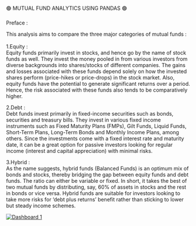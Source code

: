 🟢 MUTUAL FUND ANALYTICS USING PANDAS 🟢\
\
Preface :

This analysis aims to compare the three major categories of mutual funds
:\
\
1.Equity :\
Equity funds primarily invest in stocks, and hence go by the name of
stock funds as well. They invest the money pooled in from various
investors from diverse backgrounds into shares/stocks of different
companies. The gains and losses associated with these funds depend
solely on how the invested shares perform (price-hikes or price-drops)
in the stock market. Also, equity funds have the potential to generate
significant returns over a period. Hence, the risk associated with these
funds also tends to be comparatively higher.


2.Debt :\
Debt funds invest primarily in fixed-income securities such as bonds, securities and treasury bills. They invest in various fixed income instruments such as Fixed Maturity Plans (FMPs), Gilt Funds, Liquid Funds, Short-Term Plans, Long-Term Bonds and Monthly Income Plans, among others. Since the investments come with a fixed interest rate and maturity date, it can be a great option for passive investors looking for regular income (interest and capital appreciation) with minimal risks. 



3.Hybrid :\
As the name suggests, hybrid funds (Balanced Funds) is an optimum mix of bonds and stocks, thereby bridging the gap between equity funds and debt funds. The ratio can either be variable or fixed. In short, it takes the best of two mutual funds by distributing, say, 60% of assets in stocks and the rest in bonds or vice versa. Hybrid funds are suitable for investors looking to take more risks for ‘debt plus returns’ benefit rather than sticking to lower but steady income schemes. 

















<div class='tableauPlaceholder' id='viz1693748563716' style='position: relative'><noscript><a href='#'><img alt='Dashboard 1 ' src='https:&#47;&#47;public.tableau.com&#47;static&#47;images&#47;Mu&#47;Mutual_Fund_Analytics&#47;Dashboard1&#47;1_rss.png' style='border: none' /></a></noscript><object class='tableauViz'  style='display:none;'><param name='host_url' value='https%3A%2F%2Fpublic.tableau.com%2F' /> <param name='embed_code_version' value='3' /> <param name='site_root' value='' /><param name='name' value='Mutual_Fund_Analytics&#47;Dashboard1' /><param name='tabs' value='no' /><param name='toolbar' value='yes' /><param name='static_image' value='https:&#47;&#47;public.tableau.com&#47;static&#47;images&#47;Mu&#47;Mutual_Fund_Analytics&#47;Dashboard1&#47;1.png' /> <param name='animate_transition' value='yes' /><param name='display_static_image' value='yes' /><param name='display_spinner' value='yes' /><param name='display_overlay' value='yes' /><param name='display_count' value='yes' /><param name='language' value='en-US' /></object></div>               